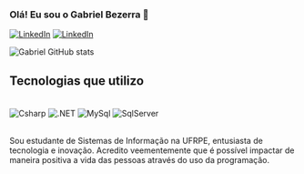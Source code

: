 
### Olá! Eu sou o Gabriel Bezerra 🤙 

[![LinkedIn](https://img.shields.io/badge/LinkedIn-0077B5?style=for-the-badge&logo=linkedin&logoColor=white)](https://www.linkedin.com/in/gabriel-bezerra13/)
[![LinkedIn](https://img.shields.io/badge/Instagram-E4405F?style=for-the-badge&logo=instagram&logoColor=white)](https://www.instagram.com/ge__elias/)

![Gabriel GitHub stats](https://github-readme-stats.vercel.app/api?username=Gabriel-Ocranio&theme=dark&show_icons=true)

## Tecnologias que utilizo 

<div style="display: inline_block"></br>   
    <img align="center" alt="Csharp" src = "https://img.shields.io/badge/C%23-239120?style=for-the-badge&logo=c-sharp&logoColor=white">
    <img align="center" alt=".NET" src = "https://img.shields.io/badge/.NET-5C2D91?style=for-the-badge&logo=.net&logoColor=white">
    <img align="center" alt="MySql" src = "https://img.shields.io/badge/MySQL-00000F?style=for-the-badge&logo=mysql&logoColor=white">
    <img align="center" alt="SqlServer" src = "https://img.shields.io/badge/Microsoft_SQL_Server-CC2927?style=for-the-badge&logo=microsoft-sql-server&logoColor=white">
</div></br>

Sou estudante de Sistemas de Informação na UFRPE, entusiasta de tecnologia e inovação. Acredito veementemente que é possível impactar de maneira positiva a vida das pessoas através do uso da programação.
